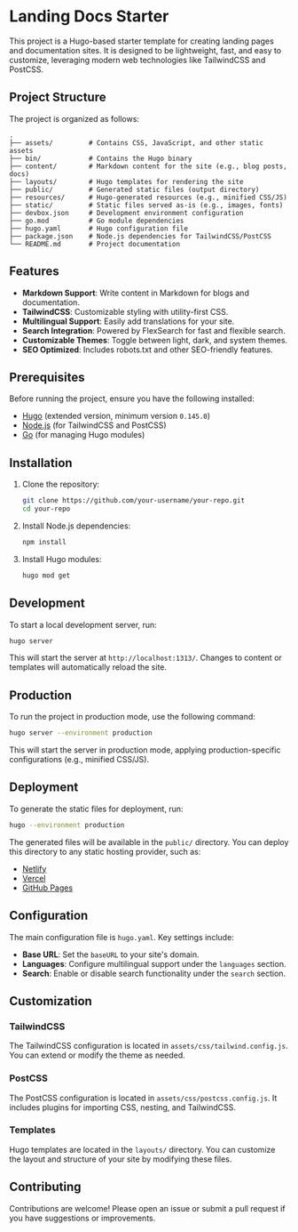 # Landing Docs Starter

This project is a Hugo-based starter template for creating landing pages and documentation sites. It is designed to be lightweight, fast, and easy to customize, leveraging modern web technologies like TailwindCSS and PostCSS.

## Project Structure

The project is organized as follows:

```
.
├── assets/         # Contains CSS, JavaScript, and other static assets
├── bin/            # Contains the Hugo binary
├── content/        # Markdown content for the site (e.g., blog posts, docs)
├── layouts/        # Hugo templates for rendering the site
├── public/         # Generated static files (output directory)
├── resources/      # Hugo-generated resources (e.g., minified CSS/JS)
├── static/         # Static files served as-is (e.g., images, fonts)
├── devbox.json     # Development environment configuration
├── go.mod          # Go module dependencies
├── hugo.yaml       # Hugo configuration file
├── package.json    # Node.js dependencies for TailwindCSS/PostCSS
└── README.md       # Project documentation
```

## Features

- **Markdown Support**: Write content in Markdown for blogs and documentation.
- **TailwindCSS**: Customizable styling with utility-first CSS.
- **Multilingual Support**: Easily add translations for your site.
- **Search Integration**: Powered by FlexSearch for fast and flexible search.
- **Customizable Themes**: Toggle between light, dark, and system themes.
- **SEO Optimized**: Includes robots.txt and other SEO-friendly features.

## Prerequisites

Before running the project, ensure you have the following installed:

- [Hugo](https://gohugo.io/) (extended version, minimum version `0.145.0`)
- [Node.js](https://nodejs.org/) (for TailwindCSS and PostCSS)
- [Go](https://golang.org/) (for managing Hugo modules)

## Installation

1. Clone the repository:

   ```sh
   git clone https://github.com/your-username/your-repo.git
   cd your-repo
   ```

2. Install Node.js dependencies:

   ```sh
   npm install
   ```

3. Install Hugo modules:

   ```sh
   hugo mod get
   ```

## Development

To start a local development server, run:

```sh
hugo server
```

This will start the server at `http://localhost:1313/`. Changes to content or templates will automatically reload the site.

## Production

To run the project in production mode, use the following command:

```sh
hugo server --environment production
```

This will start the server in production mode, applying production-specific configurations (e.g., minified CSS/JS).

## Deployment

To generate the static files for deployment, run:

```sh
hugo --environment production
```

The generated files will be available in the `public/` directory. You can deploy this directory to any static hosting provider, such as:

- [Netlify](https://www.netlify.com/)
- [Vercel](https://vercel.com/)
- [GitHub Pages](https://pages.github.com/)

## Configuration

The main configuration file is `hugo.yaml`. Key settings include:

- **Base URL**: Set the `baseURL` to your site's domain.
- **Languages**: Configure multilingual support under the `languages` section.
- **Search**: Enable or disable search functionality under the `search` section.

## Customization

### TailwindCSS

The TailwindCSS configuration is located in `assets/css/tailwind.config.js`. You can extend or modify the theme as needed.

### PostCSS

The PostCSS configuration is located in `assets/css/postcss.config.js`. It includes plugins for importing CSS, nesting, and TailwindCSS.

### Templates

Hugo templates are located in the `layouts/` directory. You can customize the layout and structure of your site by modifying these files.

## Contributing

Contributions are welcome! Please open an issue or submit a pull request if you have suggestions or improvements.